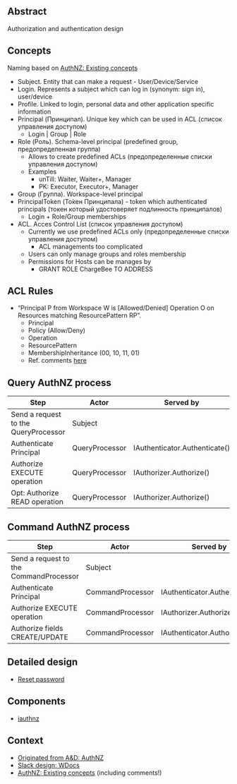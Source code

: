 ## Abstract

Authorization and authentication design

## Concepts

Naming based on [AuthNZ: Existing concepts](https://dev.heeus.io/launchpad/#!19546)

- Subject. Entity that can make a request - User/Device/Service
- Login. Represents a subject which can log in (synonym: sign in), user/device
- Profile. Linked to login, personal data and other application specific information
- Principal (Принципал). Unique key which can be used in ACL (список управления доступом)
  - Login | Group | Role
- Role (Роль). Schema-level principal (predefined group, предопределенная группа)
  - Allows to create predefined ACLs (предопределенные списки управления доступом)
  - Examples
    - unTill: Waiter, Waiter+, Manager
    - PK: Executor, Executor+, Manager
- Group (Группа). Workspace-level principal
- PrincipalToken (То́кен Принципала) - token which authenticated principals (токен который удостоверяет подлинность принципалов)
  - Login + Role/Group memberships
- ACL. Acces Control List (список управления доступом)
  - Currently we use predefined ACLs only (предопределенные списки управления доступом)
    - ACL managements too complicated
  - Users can only manage groups and roles membership
  - Permissions for Hosts can be manages by
    - GRANT ROLE ChargeBee TO ADDRESS <ip>

## ACL Rules
- “Principal P from Workspace W is [Allowed/Denied] Operation O on Resources matching ResourcePattern RP”.
  - Principal
  - Policy (Allow/Deny)
  - Operation
  - ResourcePattern
  - MembershipInheritance (00, 10, 11, 01)
  - Ref. comments [here](https://dev.heeus.io/launchpad/#!19546)

## Query AuthNZ process

|Step   |Actor      | Served by   |
|-      |---------- | ----------  |
|Send a request to the QueryProcessor |Subject |
|Authenticate Principal|QueryProcessor |IAuthenticator.Authenticate()
|Authorize EXECUTE operation|QueryProcessor |IAuthorizer.Authorize()
|Opt: Authorize READ operation|QueryProcessor|IAuthorizer.Authorize()

## Command AuthNZ process
|Step|Actor|Served by|
|-|-|-|
|Send a request to the CommandProcessor|Subject |
|Authenticate Principal|CommandProcessor |IAuthenticator.Authenticate()
|Authorize EXECUTE operation|CommandProcessor |IAuthorizer.Authorize()
|Authorize fields CREATE/UPDATE|CommandProcessor |IAuthenticator.Authorize() 

## Detailed design

- [Reset password](reset-password.md)

## Components

- [iauthnz](https://github.com/heeus/core/tree/main/iauthnz)

## Context

- [Originated from A&D: AuthNZ](https://dev.heeus.io/launchpad/#!17808)
- [Slack design: WDocs](https://dev.heeus.io/launchpad/#!19080)
- [AuthNZ: Existing concepts](https://dev.heeus.io/launchpad/#!19546) (including comments!)

